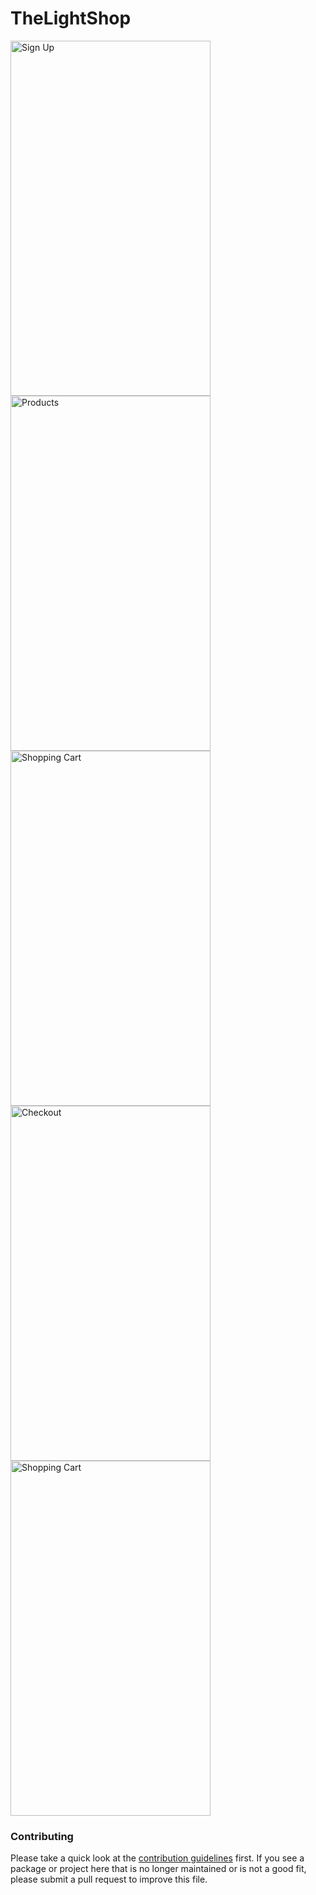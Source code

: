 # TheLightShop


<img src="https://github.com/lotpb/TheLightShop/blob/master/IMG_2720.jpg" alt="Sign Up" width="320" height="568"/>

<img src="https://github.com/lotpb/TheLightShop/blob/master/IMG_2721.jpg" alt="Products" width="320" height="568"/>

<img src="https://github.com/lotpb/TheLightShop/blob/master/IMG_2722.jpg" alt="Shopping Cart" width="320" height="568"/>

<img src="https://github.com/lotpb/TheLightShop/blob/master/IMG_2723.jpg" alt="Checkout" width="320" height="568"/>

<img src="https://github.com/lotpb/TheLightShop/blob/master/IMG_2724.jpg" alt="Shopping Cart" width="320" height="568"/>

### Contributing

Please take a quick look at the [contribution guidelines](.github/CONTRIBUTING.md) first. If you see a package or project here that is no longer maintained or is not a good fit, please submit a pull request to improve this file.
